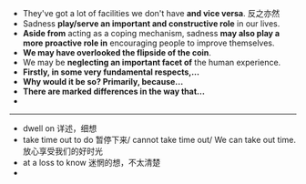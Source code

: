 * They've got a lot of facilities we don't have **and vice versa**. 反之亦然 
* Sadness **play/serve an important and constructive role** in our lives.
* **Aside from** acting as a coping mechanism, sadness **may also play a more proactive role in** encouraging people to improve themselves.
* **We may have overlooked the flipside of the coin**.
* We may be **neglecting an important facet of** the human experience.
* **Firstly, in some very fundamental respects,...**
* **Why would it be so? Primarily, because...**
* **There are marked differences in the way that...**
* 





---

* dwell on 详述，细想
* take time out to do 暂停下来/ cannot take time out/ We can take out time.放心享受我们的好时光
* at a loss to know 迷惘的想，不太清楚
* 
